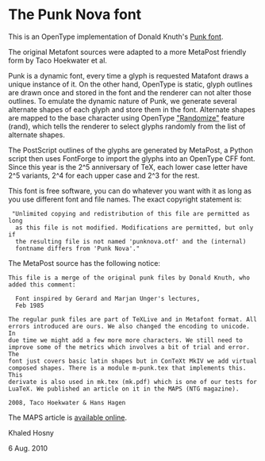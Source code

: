 The Punk Nova font
==================

This is an OpenType implementation of Donald Knuth's
[Punk font][1].

The original Metafont sources were adapted to a more MetaPost friendly
form by Taco Hoekwater et al.

Punk is a dynamic font, every time a glyph is requested Matafont draws
a unique instance of it. On the other hand, OpenType is static, glyph
outlines are drawn once and stored in the font and the renderer can not
alter those outlines. To emulate the dynamic nature of Punk, we generate
several alternate shapes of each glyph and store them in the font.
Alternate shapes are mapped to the base character using OpenType
["Randomize"][2]
feature (rand), which tells the renderer to select glyphs randomly from
the list of alternate shapes.

The PostScript outlines of the glyphs are generated by MetaPost, a
Python script then uses FontForge to import the glyphs into an OpenType
CFF font. Since this year is the 2^5 anniversary of TeX, each lower case
letter have 2^5 variants, 2^4 for each upper case and 2^3 for the rest.

This font is free software, you can do whatever you want with it as long
as you use different font and file names. The exact copyright statement is:

     "Unlimited copying and redistribution of this file are permitted as long
      as this file is not modified. Modifications are permitted, but only if
      the resulting file is not named 'punknova.otf' and the (internal)
      fontname differs from 'Punk Nova'."

The MetaPost source has the following notice:

    This file is a merge of the original punk files by Donald Knuth, who
    added this comment:
    
      Font inspired by Gerard and Marjan Unger's lectures,
      Feb 1985

    The regular punk files are part of TeXLive and in Metafont format. All
    errors introduced are ours. We also changed the encoding to unicode. In
    due time we might add a few more more characters. We still need to
    improve some of the metrics which involves a bit of trial and error. The
    font just covers basic latin shapes but in ConTeXt MkIV we add virtual
    composed shapes. There is a module m-punk.tex that implements this. This
    derivate is also used in mk.tex (mk.pdf) which is one of our tests for
    LuaTeX. We published an article on it in the MAPS (NTG magazine).
    
    2008, Taco Hoekwater & Hans Hagen

The MAPS article is [available online][3].

[1]: http://tug.org/TUGboat/Articles/tb09-2/tb21knut.pdf
[2]: http://www.microsoft.com/typography/otspec/features_pt.htm#rand
[3]: http://www.ntg.nl/maps/37/

Khaled Hosny

6 Aug. 2010
